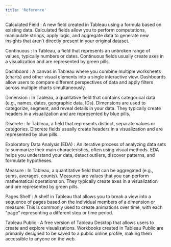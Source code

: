 ```yaml
---
title: 'Reference'
---
```


Calculated Field
: A new field created in Tableau using a formula based on existing data. Calculated fields allow you to perform computations, manipulate strings, apply logic, and aggregate data to generate new insights that aren't directly present in your original dataset.

Continuous
: In Tableau, a field that represents an unbroken range of values, typically numbers or dates. Continuous fields usually create axes in a visualization and are represented by green pills.

Dashboard
: A canvas in Tableau where you combine multiple worksheets (charts) and other visual elements into a single interactive view. Dashboards allow users to compare different perspectives of data and apply filters across multiple charts simultaneously.

Dimension
: In Tableau, a qualitative field that contains categorical data (e.g., names, dates, geographic data, IDs). Dimensions are used to categorize, segment, and reveal details in your data. They typically create headers in a visualization and are represented by blue pills.

Discrete
: In Tableau, a field that represents distinct, separate values or categories. Discrete fields usually create headers in a visualization and are represented by blue pills.

Exploratory Data Analysis (EDA)
: An iterative process of analyzing data sets to summarize their main characteristics, often using visual methods. EDA helps you understand your data, detect outliers, discover patterns, and formulate hypotheses.

Measure
: In Tableau, a quantitative field that can be aggregated (e.g., sums, averages, counts). Measures are values that you can perform mathematical operations on. They typically create axes in a visualization and are represented by green pills.

Pages Shelf
: A shelf in Tableau that allows you to break a view into a sequence of pages based on the individual members of a dimension or measure. This is commonly used to create animations over time, with each "page" representing a different step or time period.

Tableau Public
: A free version of Tableau Desktop that allows users to create and explore visualizations. Workbooks created in Tableau Public are primarily designed to be saved to a public online profile, making them accessible to anyone on the web.
